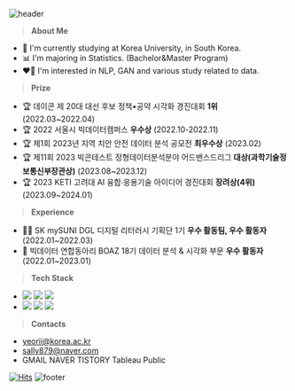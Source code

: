 ![header](https://capsule-render.vercel.app/api?type=waving&color=gradient&customColorList=0,14,15,15,15,18&height=150&section=header&text=HyeYeon%20Kim&fontSize=40&fontAlignY=30&fontAlign=20)

> **About Me**
- 🏫 I'm currently studying at Korea University, in South Korea.
- 📊 I'm majoring in Statistics. (Bachelor&Master Program)
- ❤️‍🔥 I'm interested in NLP, GAN and various study related to data.


> **Prize**
- 🏆 데이콘 제 20대 대선 후보 정책•공약 시각화 경진대회 **1위** (2022.03~2022.04)
- 🏆 2022 서울시 빅데이터캠퍼스 **우수상** (2022.10-2022.11)
- 🏆 제1회 2023년 지역 치안 안전 데이터 분석 공모전 **최우수상** (2023.02)
- 🏆 제11회 2023 빅콘테스트 정형데이터분석분야 어드밴스드리그 **대상(과학기술정보통신부장관상)** (2023.08~2023.12)
- 🏆 2023 KETI 고려대 AI 융합∙응용기술 아이디어 경진대회 **장려상(4위)** (2023.09~2024.01)


> **Experience**
- 👩‍🏫 SK mySUNI DGL 디지털 리터러시 기획단 1기 **우수 활동팀, 우수 활동자** (2022.01~2022.03)
- 🐘 빅데이터 연합동아리 BOAZ 18기 데이터 분석 & 시각화 부문 **우수 활동자** (2022.01~2023.01)


> **Tech Stack**
- <img src="https://img.shields.io/badge/Python-3776AB?style=flat&logo=Python&logoColor=white"/> <img src="https://img.shields.io/badge/R-276DC3?style=flat&logo=R&logoColor=white"/>
  <img src="https://img.shields.io/badge/Tableau-E97627?style=flat&logo=Tableau&logoColor=white"/>
- <img src="https://img.shields.io/badge/MySQL-4479A1?style=flat&logo=MySQL&logoColor=black"/> <img src="https://img.shields.io/badge/SAS-4285F4?style=flat&logo=googlechrome&logoColor=blue"/> <img src="https://img.shields.io/badge/QGIS-589632?style=flat&logo=Qgis&logoColor=black"/>


> **Contacts**
- yeorii@korea.ac.kr
- sally879@naver.com
- GMAIL NAVER TISTORY Tableau Public

[![Hits](https://hits.seeyoufarm.com/api/count/incr/badge.svg?url=https%3A%2F%2Fgithub.com%2Fyeoniiii&count_bg=%23FFDEED&title_bg=%23555555&icon=&icon_color=%23E7E7E7&title=hits&edge_flat=false)](https://hits.seeyoufarm.com)
![footer](https://capsule-render.vercel.app/api?type=waving&reversal=true&color=gradient&customColorList=0,14,15,15,15,18&section=footer&height=90)
